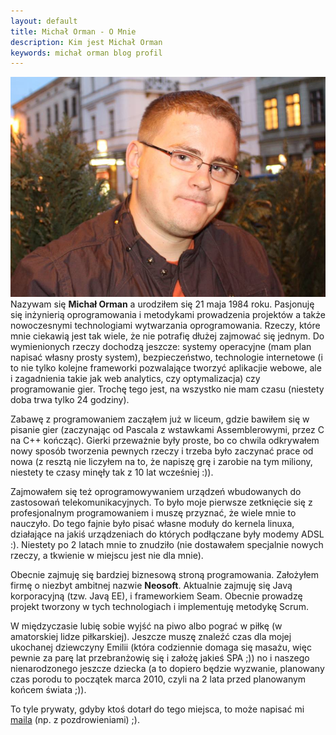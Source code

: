 ```yaml
---
layout: default
title: Michał Orman - O Mnie
description: Kim jest Michał Orman
keywords: michał orman blog profil
---
```

[<img src="/images/avatar.jpg" class="avatar" />](/images/avatar.jpg) Nazywam się **Michał Orman** a urodziłem się 21 maja 1984 roku. Pasjonuję się inżynierią oprogramowania i metodykami prowadzenia projektów a także nowoczesnymi technologiami wytwarzania oprogramowania. Rzeczy, które mnie ciekawią jest tak wiele, że nie potrafię dłużej zajmować się jednym. Do wymienionych rzeczy dochodzą jeszcze: systemy operacyjne (mam plan napisać własny prosty system), bezpieczeństwo, technologie internetowe (i to nie tylko kolejne frameworki pozwalające tworzyć aplikacjie webowe, ale i zagadnienia takie jak web analytics, czy optymalizacja) czy programowanie gier. Trochę tego jest, na wszystko nie mam czasu (niestety doba trwa tylko 24 godziny).

Zabawę z programowaniem zacząłem już w liceum, gdzie bawiłem się w pisanie gier (zaczynając od Pascala z wstawkami Assemblerowymi, przez C na C++ kończąc). Gierki przeważnie były proste, bo co chwila odkrywałem nowy sposób tworzenia pewnych rzeczy i trzeba było zaczynać prace od nowa (z resztą nie liczyłem na to, że napiszę grę i zarobie na tym miliony, niestety te czasy minęły tak z 10 lat wcześniej :)).

Zajmowałem się też oprogramowywaniem urządzeń wbudowanych do zastosowań telekomunikacyjnych. To było moje pierwsze zetknięcie się z profesjonalnym programowaniem i muszę przyznać, że wiele mnie to nauczyło. Do tego fajnie było pisać własne moduły do kernela linuxa, działające na jakiś urządzeniach do których podłączane były modemy ADSL :). Niestety po 2 latach mnie to znudziło (nie dostawałem specjalnie nowych rzeczy, a tkwienie w miejscu jest nie dla mnie).

Obecnie zajmuję się bardziej biznesową stroną programowania. Założyłem firmę o niezbyt ambitnej nazwie <strong>Neosoft</strong>. Aktualnie zajmuję się Javą korporacyjną (tzw. Javą EE), i frameworkiem Seam. Obecnie prowadzę projekt tworzony w tych technologiach i implementuję metodykę Scrum.

W międzyczasie lubię sobie wyjść na piwo albo pograć w piłkę (w amatorskiej lidze piłkarskiej). Jeszcze muszę znaleźć czas dla mojej ukochanej dziewczyny Emilii (która codziennie domaga się masażu, więc pewnie za parę lat przebranżowię się i założę jakieś SPA ;)) no i naszego nienarodzonego jeszcze dziecka (a to dopiero będzie wyzwanie, planowany czas porodu to początek marca 2010, czyli na 2 lata przed planowanym końcem świata ;)).

To tyle prywaty, gdyby ktoś dotarł do tego miejsca, to może napisać mi <a href="mailto:michal.orman@gmail.com">maila</a> (np. z pozdrowieniami) ;).
